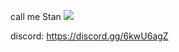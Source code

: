 call me Stan
![](https://komarev.com/ghpvc/?username=Stanley-GF&color=green)

discord: https://discord.gg/6kwU6agZ
